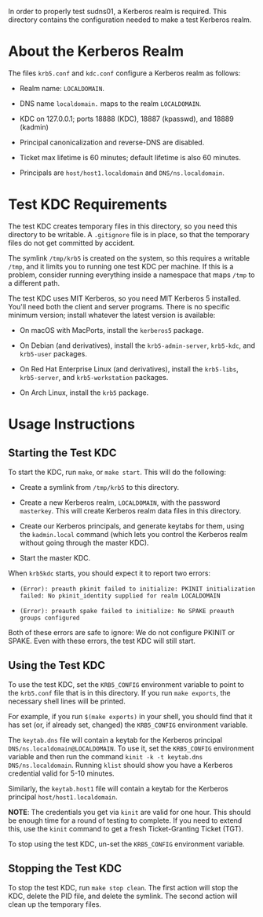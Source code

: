 In order to properly test sudns01, a Kerberos realm is required.  This
directory contains the configuration needed to make a test Kerberos realm.

# About the Kerberos Realm

The files `krb5.conf` and `kdc.conf` configure a Kerberos realm as follows:

* Realm name: `LOCALDOMAIN`.

* DNS name `localdomain.` maps to the realm `LOCALDOMAIN`.

* KDC on 127.0.0.1; ports 18888 (KDC), 18887 (kpasswd), and 18889 (kadmin)

* Principal canonicalization and reverse-DNS are disabled.

* Ticket max lifetime is 60 minutes; default lifetime is also 60 minutes.

* Principals are `host/host1.localdomain` and `DNS/ns.localdomain`.

# Test KDC Requirements

The test KDC creates temporary files in this directory, so you need this
directory to be writable.  A `.gitignore` file is in place, so that the
temporary files do not get committed by accident.

The symlink `/tmp/krb5` is created on the system, so this requires a writable
`/tmp`, and it limits you to running one test KDC per machine.  If this is a
problem, consider running everything inside a namespace that maps `/tmp` to a
different path.

The test KDC uses MIT Kerberos, so you need MIT Kerberos 5 installed.  You'll
need both the client and server programs. There is no specific minimum version;
install whatever the latest version is available:

* On macOS with MacPorts, install the `kerberos5` package.

* On Debian (and derivatives), install the `krb5-admin-server`, `krb5-kdc`, and
  `krb5-user` packages.

* On Red Hat Enterprise Linux (and derivatives), install the `krb5-libs`,
  `krb5-server`, and `krb5-workstation` packages.

* On Arch Linux, install the `krb5` package.

# Usage Instructions

## Starting the Test KDC

To start the KDC, run `make`, or `make start`.  This will do the following:

* Create a symlink from `/tmp/krb5` to this directory.

* Create a new Kerberos realm, `LOCALDOMAIN`, with the password `masterkey`.
  This will create Kerberos realm data files in this directory.

* Create our Kerberos principals, and generate keytabs for them, using the
  `kadmin.local` command (which lets you control the Kerberos realm without
  going through the master KDC).

* Start the master KDC.

When `krb5kdc` starts, you should expect it to report two errors:

* `(Error): preauth pkinit failed to initialize: PKINIT initialization failed:
  No pkinit_identity supplied for realm LOCALDOMAIN`

* `(Error): preauth spake failed to initialize: No SPAKE preauth groups configured`

Both of these errors are safe to ignore: We do not configure PKINIT or SPAKE.
Even with these errors, the test KDC will still start.

## Using the Test KDC

To use the test KDC, set the `KRB5_CONFIG` environment variable to point to the
`krb5.conf` file that is in this directory.  If you run `make exports`, the
necessary shell lines will be printed.

For example, if you run `$(make exports)` in your shell, you should find that
it has set (or, if already set, changed) the `KRB5_CONFIG` environment
variable.

The `keytab.dns` file will contain a keytab for the Kerberos principal
`DNS/ns.localdomain@LOCALDOMAIN`.  To use it, set the `KRB5_CONFIG` environment
variable and then run the command `kinit -k -t keytab.dns
DNS/ns.localdomain`.  Running `klist` should show you have a Kerberos
credential valid for 5-10 minutes.

Similarly, the `keytab.host1` file will contain a keytab for the Kerberos
principal `host/host1.localdomain`.

**NOTE**: The credentials you get via `kinit` are valid for one hour.  This
should be enough time for a round of testing to complete.  If you need to
extend this, use the `kinit` command to get a fresh Ticket-Granting Ticket
(TGT).

To stop using the test KDC, un-set the `KRB5_CONFIG` environment variable.

## Stopping the Test KDC

To stop the test KDC, run `make stop clean`.  The first action will stop the
KDC, delete the PID file, and delete the symlink.  The second action will clean
up the temporary files.
